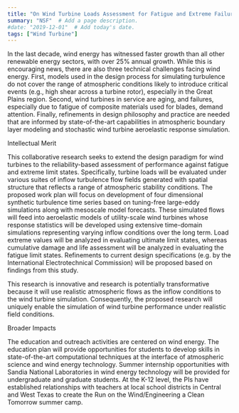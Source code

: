 ```yaml
---
title: "On Wind Turbine Loads Assessment for Fatigue and Extreme Failure Limit States in Contrasting Atmospheric Stability Conditions"  # Add a page title.
summary: "NSF"  # Add a page description.
#date: "2019-12-01"  # Add today's date.
tags: ["Wind Turbine"]
---
```

In the last decade, wind energy has witnessed faster growth than all other renewable energy sectors, with over 25% annual growth. While this is encouraging news, there are also three technical challenges facing wind energy. First, models used in the design process for simulating turbulence do not cover the range of atmospheric conditions likely to introduce critical events (e.g., high shear across a turbine rotor), especially in the Great Plains region. Second, wind turbines in service are aging, and failures, especially due to fatigue of composite materials used for blades, demand attention. Finally, refinements in design philosophy and practice are needed that are informed by state-of-the-art capabilities in atmospheric boundary layer modeling and stochastic wind turbine aeroelastic response simulation.

Intellectual Merit

This collaborative research seeks to extend the design paradigm for wind turbines to the reliability-based assessment of performance against fatigue and extreme limit states. Specifically, turbine loads will be evaluated under various suites of inflow turbulence flow fields generated with spatial structure that reflects a range of atmospheric stability conditions. The proposed work plan will focus on development of four dimensional synthetic turbulence time series based on tuning-free large-eddy simulations along with mesoscale model forecasts. These simulated flows will feed into aeroelastic models of utility-scale wind turbines whose response statistics will be developed using extensive time-domain simulations representing varying inflow conditions over the long term. Load extreme values will be analyzed in evaluating ultimate limit states, whereas cumulative damage and life assessment will be analyzed in evaluating the fatigue limit states. Refinements to current design specifications (e.g. by the International Electrotechnical Commission) will be proposed based on findings from this study.

This research is innovative and research is potentially transformative because it will use realistic atmospheric flows as the inflow conditions to the wind turbine simulation. Consequently, the proposed research will uniquely enable the simulation of wind turbine performance under realistic field conditions.

Broader Impacts

The education and outreach activities are centered on wind energy. The education plan will provide opportunities for students to develop skills in state-of-the-art computational techniques at the interface of atmospheric science and wind energy technology. Summer internship opportunities with Sandia National Laboratories in wind energy technology will be provided for undergraduate and graduate students. At the K-12 level, the PIs have established relationships with teachers at local school districts in Central and West Texas to create the Run on the Wind/Engineering a Clean Tomorrow summer camp.